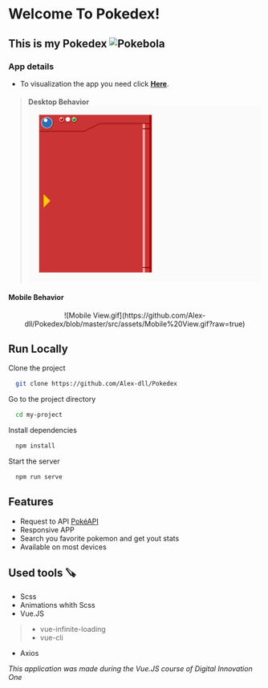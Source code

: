 
# Welcome To Pokedex!

## This is my Pokedex <img class="emojidex-emoji" src="https://cdn.emojidex.com/emoji/seal/Pokebola.png" emoji-code="Pokebola" alt="Pokebola" width="40" height="40"/>

### App details
- To visualization the app you need click [**Here**](https://pokedex-five-weld.vercel.app/). 
> #### Desktop Behavior![Desktop Behavior](https://github.com/Alex-dll/Pokedex/blob/master/src/assets/desktop%20View.gif?raw=true)

#### Mobile Behavior
<div align="center">
  ![Mobile View.gif](https://github.com/Alex-dll/Pokedex/blob/master/src/assets/Mobile%20View.gif?raw=true)
</div>

## Run Locally

Clone the project

```bash
  git clone https://github.com/Alex-dll/Pokedex
```

Go to the project directory

```bash
  cd my-project
```

Install dependencies

```bash
  npm install
```

Start the server

```bash
  npm run serve
```
  
## Features

- Request to API [PokéAPI](https://pokeapi.co/)
- Responsive APP
- Search you favorite pokemon and get yout stats
- Available on most devices

  
## Used tools 🪚
-  Scss
-  Animations whith Scss
-  Vue.JS
> - vue-infinite-loading
>  - vue-cli
- Axios




*This application was made during the Vue.JS course of Digital Innovation One*


